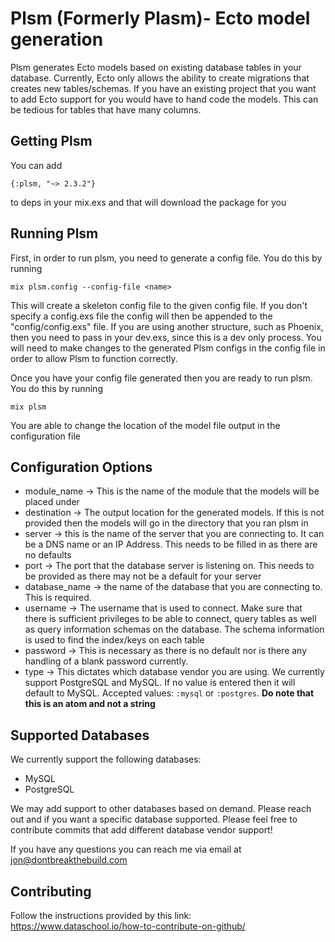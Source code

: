 # Plsm (Formerly Plasm)- Ecto model generation

Plsm generates Ecto models based on existing database tables in your database. Currently, Ecto only allows the ability to create migrations that creates new tables/schemas. If you have an existing project that you want to add Ecto support for you would have to hand code the models. This can be tedious for tables that have many columns. 

## Getting Plsm

You can add 

`{:plsm, "~> 2.3.2"}`

to deps in your mix.exs and that will download the package for you


## Running Plsm

First, in order to run plsm, you need to generate a config file. You do this by running

`mix plsm.config --config-file <name>`

This will create a skeleton config file to the given config file. If you don't specify a config.exs file the config will then be appended to the "config/config.exs" file. If you are using another structure, such as Phoenix, then you need to pass in your dev.exs, since this is a dev only process. You will need to make changes to the generated Plsm configs in the config file in order to allow Plsm to function correctly.

Once you have your config file generated then you are ready to run plsm. You do this by running 

`mix plsm`

You are able to change the location of the model file output in the configuration file


## Configuration Options

  * module_name -> This is the name of the module that the models will be placed under
  * destination -> The output location for the generated models. If this is not provided then the models will go in the directory that you ran plsm in
  * server -> this is the name of the server that you are connecting to. It can be a DNS name or an IP Address. This needs to be filled in as there are no defaults
  * port -> The port that the database server is listening on. This needs to be provided as there may not be a default for your server
  * database_name -> the name of the database that you are connecting to. This is required.
  * username -> The username that is used to connect. Make sure that there is sufficient privileges to be able to connect, query tables as well as query information schemas on the database. The schema information is used to find the index/keys on each table
  * password -> This is necessary as there is no default nor is there any handling of a blank password currently.
  * type -> This dictates which database vendor you are using. We currently support PostgreSQL and MySQL. If no value is entered then it will default to MySQL. Accepted values: `:mysql` or `:postgres`. **Do note that this is an atom and not a string**


## Supported Databases
  
  We currently support the following databases:

  * MySQL
  * PostgreSQL

 We may add support to other databases based on demand. Please reach out and if you want a specific database supported. Please feel free to contribute commits that add different database vendor support!

If you have any questions you can reach me via email at jon@dontbreakthebuild.com

## Contributing

Follow the instructions provided by this link: 
https://www.dataschool.io/how-to-contribute-on-github/
